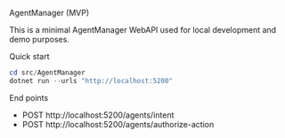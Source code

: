 AgentManager (MVP)

This is a minimal AgentManager WebAPI used for local development and demo purposes.

Quick start

```powershell
cd src/AgentManager
dotnet run --urls "http://localhost:5200"
```

End points
- POST http://localhost:5200/agents/intent
- POST http://localhost:5200/agents/authorize-action
